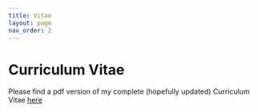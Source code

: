 ```yaml
---
title: Vitae
layout: page
nav_order: 2
---
```

# Curriculum Vitae
Please find a pdf version of my complete (hopefully updated) Curriculum Vitae [here](CV/CV.pdf)
